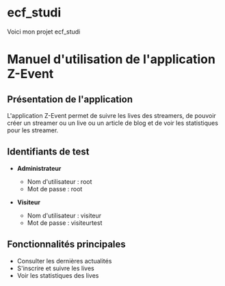# ecf_studi
Voici mon projet ecf_studi

# Manuel d'utilisation de l'application Z-Event

## Présentation de l'application
L'application Z-Event permet de suivre les lives des streamers, de pouvoir créer un streamer ou un live ou un article de blog et de voir les statistiques pour les streamer.

## Identifiants de test
- **Administrateur**
  - Nom d'utilisateur : root
  - Mot de passe : root

- **Visiteur**
  - Nom d'utilisateur : visiteur
  - Mot de passe : visiteurtest

## Fonctionnalités principales
- Consulter les dernières actualités
- S'inscrire et suivre les lives
- Voir les statistiques des lives
